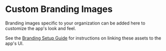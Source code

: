 <!--
SPDX-FileCopyrightText: Copyright (C) 2025 Opal Health Informatics Group at the Research Institute of the McGill University Health Centre <john.kildea@mcgill.ca>

SPDX-License-Identifier: Apache-2.0
-->

# Custom Branding Images

Branding images specific to your organization can be added here to customize the app's look and feel.

See the [Branding Setup Guide](/docs/setup/branding.md) for instructions on linking these assets to the app's UI.
